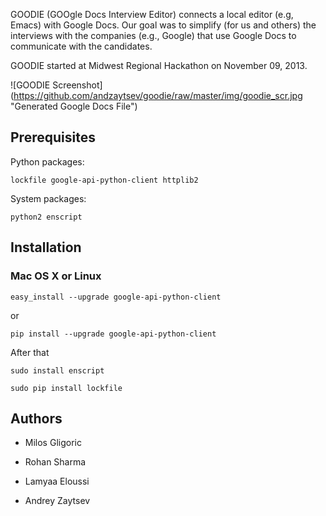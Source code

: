 GOODIE (GOOgle Docs Interview Editor) connects a local editor (e.g,
Emacs) with Google Docs.  Our goal was to simplify (for us and others)
the interviews with the companies (e.g., Google) that use Google Docs
to communicate with the candidates.

GOODIE started at Midwest Regional Hackathon on November 09, 2013.


![GOODIE Screenshot] (https://github.com/andzaytsev/goodie/raw/master/img/goodie_scr.jpg "Generated Google Docs File")


Prerequisites
-------------

Python packages:

`lockfile google-api-python-client httplib2`

System packages:

`python2 enscript`

Installation
------------

### Mac OS X or Linux

`easy_install --upgrade google-api-python-client`

or

`pip install --upgrade google-api-python-client`

After that

`sudo install enscript`

`sudo pip install lockfile`

Authors
-------

+ Milos Gligoric

+ Rohan Sharma

+ Lamyaa Eloussi

+ Andrey Zaytsev
